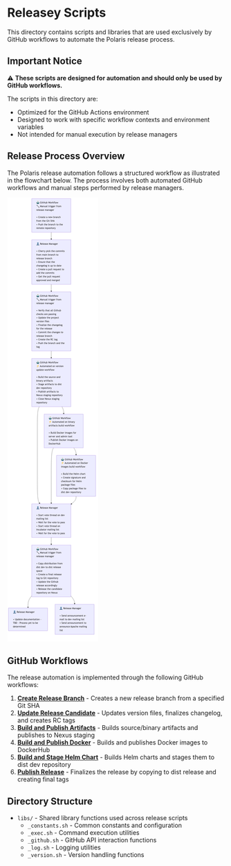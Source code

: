 # Releasey Scripts

This directory contains scripts and libraries that are used exclusively by GitHub workflows to automate the Polaris release process.

## Important Notice

⚠️ **These scripts are designed for automation and should only be used by GitHub workflows.**

The scripts in this directory are:
- Optimized for the GitHub Actions environment
- Designed to work with specific workflow contexts and environment variables
- Not intended for manual execution by release managers

## Release Process Overview

The Polaris release automation follows a structured workflow as illustrated in the flowchart below. The process involves both automated GitHub workflows and manual steps performed by release managers.

![Release Process Flowchart](release-process-flowchart.png)

## GitHub Workflows

The release automation is implemented through the following GitHub workflows:

1. **[Create Release Branch](../.github/workflows/release-1-create-release-branch.yml)** - Creates a new release branch from a specified Git SHA
2. **[Update Release Candidate](../.github/workflows/release-2-update-release-candidate.yml)** - Updates version files, finalizes changelog, and creates RC tags
3. **[Build and Publish Artifacts](../.github/workflows/release-3-build-and-publish-artifacts.yml)** - Builds source/binary artifacts and publishes to Nexus staging
4. **[Build and Publish Docker](../.github/workflows/release-4-build-and-publish-docker.yml)** - Builds and publishes Docker images to DockerHub
5. **[Build and Stage Helm Chart](../.github/workflows/release-5-build-and-stage-helm-chart.yml)** - Builds Helm charts and stages them to dist dev repository
6. **[Publish Release](../.github/workflows/release-6-publish-release.yml)** - Finalizes the release by copying to dist release and creating final tags

## Directory Structure

- `libs/` - Shared library functions used across release scripts
  - `_constants.sh` - Common constants and configuration
  - `_exec.sh` - Command execution utilities
  - `_github.sh` - GitHub API interaction functions
  - `_log.sh` - Logging utilities
  - `_version.sh` - Version handling functions